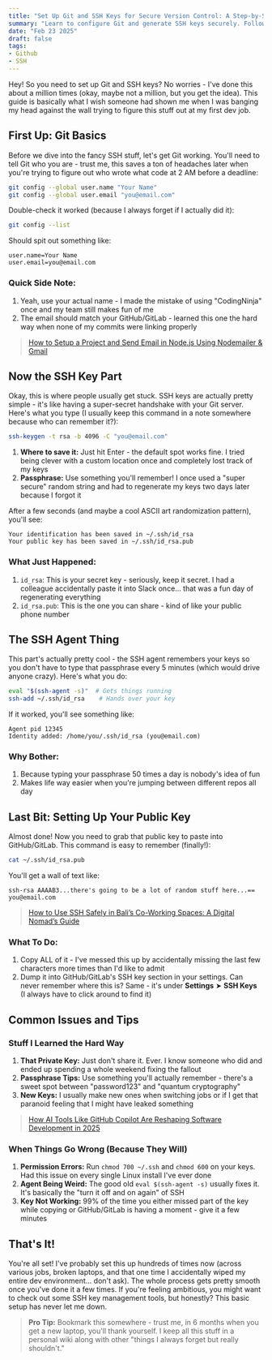 ```yaml
---
title: "Set Up Git and SSH Keys for Secure Version Control: A Step-by-Step Guide"
summary: "Learn to configure Git and generate SSH keys securely. Follow our step-by-step guide for efficient version control setup."
date: "Feb 23 2025"
draft: false
tags:
- Github
- SSH
---
```


Hey! So you need to set up Git and SSH keys? No worries - I've done this about a million times (okay, maybe not a million, but you get the idea). This guide is basically what I wish someone had shown me when I was banging my head against the wall trying to figure this stuff out at my first dev job.

## First Up: Git Basics

Before we dive into the fancy SSH stuff, let's get Git working. You'll need to tell Git who you are - trust me, this saves a ton of headaches later when you're trying to figure out who wrote what code at 2 AM before a deadline:

```bash
git config --global user.name "Your Name"
git config --global user.email "you@email.com"
```

Double-check it worked (because I always forget if I actually did it):

```bash
git config --list
```

Should spit out something like:

```
user.name=Your Name
user.email=you@email.com
```

### Quick Side Note:

1. Yeah, use your actual name - I made the mistake of using "CodingNinja" once and my team still makes fun of me
2. The email should match your GitHub/GitLab - learned this one the hard way when none of my commits were linking properly

> [How to Setup a Project and Send Email in Node.js Using Nodemailer & Gmail](https://exonoob.in/blog/setup-project-send-email-in-nodejs-using-nodemailer-and-gmail/)

## Now the SSH Key Part

Okay, this is where people usually get stuck. SSH keys are actually pretty simple - it's like having a super-secret handshake with your Git server. Here's what you type (I usually keep this command in a note somewhere because who can remember it?):

```bash
ssh-keygen -t rsa -b 4096 -C "you@email.com"
```

1. **Where to save it:** Just hit Enter - the default spot works fine. I tried being clever with a custom location once and completely lost track of my keys
2. **Passphrase:** Use something you'll remember! I once used a "super secure" random string and had to regenerate my keys two days later because I forgot it

After a few seconds (and maybe a cool ASCII art randomization pattern), you'll see:

```
Your identification has been saved in ~/.ssh/id_rsa
Your public key has been saved in ~/.ssh/id_rsa.pub
```

### What Just Happened:

1. `id_rsa`: This is your secret key - seriously, keep it secret. I had a colleague accidentally paste it into Slack once... that was a fun day of regenerating everything
2. `id_rsa.pub`: This is the one you can share - kind of like your public phone number

## The SSH Agent Thing

This part's actually pretty cool - the SSH agent remembers your keys so you don't have to type that passphrase every 5 minutes (which would drive anyone crazy). Here's what you do:

```bash
eval "$(ssh-agent -s)"  # Gets things running
ssh-add ~/.ssh/id_rsa    # Hands over your key
```

If it worked, you'll see something like:

```
Agent pid 12345
Identity added: /home/you/.ssh/id_rsa (you@email.com)
```

### Why Bother:

1. Because typing your passphrase 50 times a day is nobody's idea of fun
2. Makes life way easier when you're jumping between different repos all day

## Last Bit: Setting Up Your Public Key

Almost done! Now you need to grab that public key to paste into GitHub/GitLab. This command is easy to remember (finally!):

```bash
cat ~/.ssh/id_rsa.pub
```

You'll get a wall of text like:

```
ssh-rsa AAAAB3...there's going to be a lot of random stuff here...== you@email.com
```

> [How to Use SSH Safely in Bali’s Co-Working Spaces: A Digital Nomad’s Guide](https://exonoob.in/blog/use-ssh-safely-in-balis-coworking-spaces/)

### What To Do:

1. Copy ALL of it - I've messed this up by accidentally missing the last few characters more times than I'd like to admit
2. Dump it into GitHub/GitLab's SSH key section in your settings. Can never remember where this is? Same - it's under **Settings** ➤ **SSH Keys** (I always have to click around to find it)

## Common Issues and Tips

### Stuff I Learned the Hard Way

1. **That Private Key:** Just don't share it. Ever. I know someone who did and ended up spending a whole weekend fixing the fallout
2. **Passphrase Tips:** Use something you'll actually remember - there's a sweet spot between "password123" and "quantum cryptography"
3. **New Keys:** I usually make new ones when switching jobs or if I get that paranoid feeling that I might have leaked something

> [How AI Tools Like GitHub Copilot Are Reshaping Software Development in 2025](https://exonoob.in/blog/how-ai-tools-like-github-copilot-reshaping-software-development-2025/)

### When Things Go Wrong (Because They Will)

1. **Permission Errors:** Run `chmod 700 ~/.ssh` and `chmod 600` on your keys. Had this issue on every single Linux install I've ever done
2. **Agent Being Weird:** The good old `eval $(ssh-agent -s)` usually fixes it. It's basically the "turn it off and on again" of SSH
3. **Key Not Working:** 99% of the time you either missed part of the key while copying or GitHub/GitLab is having a moment - give it a few minutes

## That's It!

You're all set! I've probably set this up hundreds of times now (across various jobs, broken laptops, and that one time I accidentally wiped my entire dev environment... don't ask). The whole process gets pretty smooth once you've done it a few times. If you're feeling ambitious, you might want to check out some SSH key management tools, but honestly? This basic setup has never let me down.

> **Pro Tip:** Bookmark this somewhere - trust me, in 6 months when you get a new laptop, you'll thank yourself. I keep all this stuff in a personal wiki along with other "things I always forget but really shouldn't."